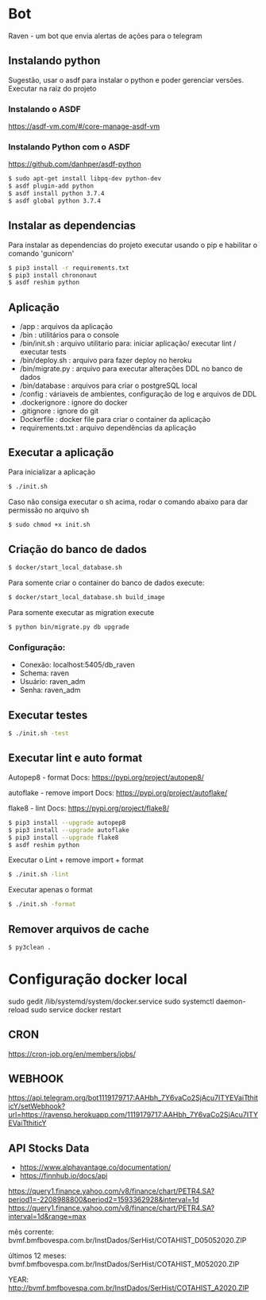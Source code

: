 
# Bot

Raven - um bot que envia alertas de ações para o telegram

## Instalando python 

Sugestão, usar o asdf para instalar o python e poder gerenciar versões. Executar na raiz do projeto

### Instalando o ASDF

https://asdf-vm.com/#/core-manage-asdf-vm

### Instalando Python com o ASDF

https://github.com/danhper/asdf-python


```bash
$ sudo apt-get install libpq-dev python-dev
$ asdf plugin-add python 
$ asdf install python 3.7.4
$ asdf global python 3.7.4
```

## Instalar as dependencias 

Para instalar as dependencias do projeto executar usando o pip e habilitar o comando 'gunicorn'

```bash
$ pip3 install -r requirements.txt
$ pip3 install chrononaut
$ asdf reshim python
```

## Aplicação
- /app : arquivos da aplicação
- /bin : utilitários para o console
- /bin/init.sh : arquivo utilitario para: iniciar aplicação/ executar lint / executar tests
- /bin/deploy.sh : arquivo para fazer deploy no heroku
- /bin/migrate.py : arquivo para executar alterações DDL no banco de dados
- /bin/database : arquivos para criar o postgreSQL local
- /config : váriaveis de ambientes, configuração de log e arquivos de DDL
- .dockerignore : ignore do docker
- .gitignore : ignore do git
- Dockerfile : docker file para criar o container da aplicação
- requirements.txt : arquivo dependências da aplicação

## Executar a aplicação

Para inicializar a aplicação

```bash
$ ./init.sh
```

Caso não consiga executar o sh acima, rodar o comando abaixo para dar permissão no arquivo sh

```bash
$ sudo chmod +x init.sh
```


## Criação do banco de dados

```bash
$ docker/start_local_database.sh 
```

Para somente criar o container do banco de dados execute:

```bash
$ docker/start_local_database.sh build_image

```

Para somente executar as migration execute 

```bash
$ python bin/migrate.py db upgrade
```

### Configuração:
 - Conexão: localhost:5405/db_raven
 - Schema: raven
 - Usuário: raven_adm
 - Senha: raven_adm


## Executar testes

```bash
$ ./init.sh -test
```

## Executar lint e auto format

Autopep8 - format
Docs: https://pypi.org/project/autopep8/

autoflake - remove import
Docs: https://pypi.org/project/autoflake/

flake8 - lint
Docs: https://pypi.org/project/flake8/


```bash
$ pip3 install --upgrade autopep8
$ pip3 install --upgrade autoflake
$ pip3 install --upgrade flake8
$ asdf reshim python
```

Executar o Lint + remove import + format

```bash
$ ./init.sh -lint
```

Executar apenas o format

```bash
$ ./init.sh -format
```

## Remover arquivos de cache

```bash
$ py3clean .
```

# Configuração docker local
sudo gedit /lib/systemd/system/docker.service
sudo systemctl daemon-reload
sudo service docker restart


## CRON 

https://cron-job.org/en/members/jobs/

## WEBHOOK

https://api.telegram.org/bot1119179717:AAHbh_7Y6vaCo2SjAcu7ITYEVaiTthiticY/setWebhook?url=https://ravensp.herokuapp.com/1119179717:AAHbh_7Y6vaCo2SjAcu7ITYEVaiTthiticY


## API Stocks Data
- https://www.alphavantage.co/documentation/
- https://finnhub.io/docs/api

https://query1.finance.yahoo.com/v8/finance/chart/PETR4.SA?period1=-2208988800&period2=1593362928&interval=1d
https://query1.finance.yahoo.com/v8/finance/chart/PETR4.SA?interval=1d&range=max

mês corrente:
bvmf.bmfbovespa.com.br/InstDados/SerHist/COTAHIST_D05052020.ZIP

últimos 12 meses:
bvmf.bmfbovespa.com.br/InstDados/SerHist/COTAHIST_M052020.ZIP

YEAR:
http://bvmf.bmfbovespa.com.br/InstDados/SerHist/COTAHIST_A2020.ZIP